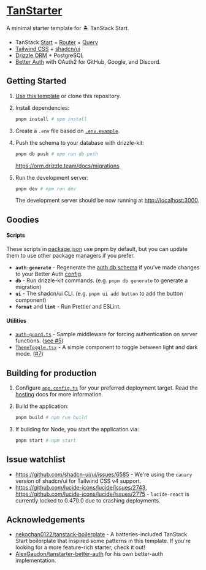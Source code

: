 # [TanStarter](https://github.com/dotnize/tanstarter)

A minimal starter template for 🏝️ TanStack Start.

- TanStack [Start](https://tanstack.com/start/latest) + [Router](https://tanstack.com/router/latest) + [Query](https://tanstack.com/query/latest)
- [Tailwind CSS](https://tailwindcss.com/) + [shadcn/ui](https://ui.shadcn.com/)
- [Drizzle ORM](https://orm.drizzle.team/) + PostgreSQL
- [Better Auth](https://www.better-auth.com/) with OAuth2 for GitHub, Google, and Discord.

## Getting Started

1. [Use this template](https://github.com/new?template_name=tanstarter&template_owner=dotnize) or clone this repository.

2. Install dependencies:

   ```bash
   pnpm install # npm install
   ```

3. Create a `.env` file based on [`.env.example`](./.env.example).

4. Push the schema to your database with drizzle-kit:

   ```bash
   pnpm db push # npm run db push
   ```

   https://orm.drizzle.team/docs/migrations

5. Run the development server:

   ```bash
   pnpm dev # npm run dev
   ```

   The development server should be now running at [http://localhost:3000](http://localhost:3000).

## Goodies

#### Scripts

These scripts in [package.json](./package.json#L5) use pnpm by default, but you can update them to use other package managers if you prefer.

- **`auth:generate`** - Regenerate the [auth db schema](./lib/server/schema/auth.schema.ts) if you've made changes to your Better Auth [config](./lib/server/auth.ts).
- **`db`** - Run drizzle-kit commands. (e.g. `pnpm db generate` to generate a migration)
- **`ui`** - The shadcn/ui CLI. (e.g. `pnpm ui add button` to add the button component)
- **`format`** and **`lint`** - Run Prettier and ESLint.

#### Utilities

- [`auth-guard.ts`](./lib/middleware/auth-guard.ts) - Sample middleware for forcing authentication on server functions. ([see #5](https://github.com/dotnize/tanstarter/issues/5))
- [`ThemeToggle.tsx`](./lib/components/ThemeToggle.tsx) - A simple component to toggle between light and dark mode. ([#7](https://github.com/dotnize/tanstarter/issues/7))

## Building for production

1. Configure [`app.config.ts`](./app.config.ts#L15) for your preferred deployment target. Read the [hosting](https://tanstack.com/start/latest/docs/framework/react/hosting#deployment) docs for more information.

2. Build the application:

   ```bash
   pnpm build # npm run build
   ```

3. If building for Node, you start the application via:

   ```bash
   pnpm start # npm start
   ```

## Issue watchlist

- https://github.com/shadcn-ui/ui/issues/6585 - We're using the `canary` version of shadcn/ui for Tailwind CSS v4 support.
- https://github.com/lucide-icons/lucide/issues/2743, https://github.com/lucide-icons/lucide/issues/2775 - `lucide-react` is currently locked to 0.470.0 due to crashing deployments.

## Acknowledgements

- [nekochan0122/tanstack-boilerplate](https://github.com/nekochan0122/tanstack-boilerplate) - A batteries-included TanStack Start boilerplate that inspired some patterns in this template. If you're looking for a more feature-rich starter, check it out!
- [AlexGaudon/tanstarter-better-auth](https://github.com/AlexGaudon/tanstarter-better-auth) for his own better-auth implementation.
